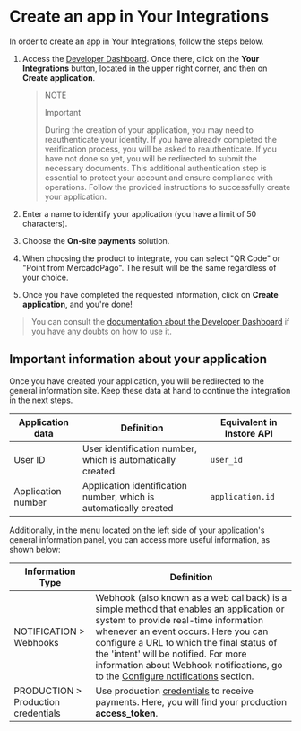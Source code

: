 # Create an app in Your Integrations

In order to create an app in Your Integrations, follow the steps below.

1. Access the [Developer Dashboard](https://www.mercadopago[FAKER][URL][DOMAIN]/developers/e). Once there, click on the **Your Integrations** button, located in the upper right corner, and then on **Create application**.

    > NOTE
    >
    > Important
    >
    > During the creation of your application, you may need to reauthenticate your identity. If you have already completed the verification process, you will be asked to reauthenticate. If you have not done so yet, you will be redirected to submit the necessary documents. This additional authentication step is essential to protect your account and ensure compliance with operations. Follow the provided instructions to successfully create your application.

2. Enter a name to identify your application (you have a limit of 50 characters).
3. Choose the **On-site payments** solution.
4. When choosing the product to integrate, you can select "QR Code" or "Point from MercadoPago". The result will be the same regardless of your choice.
5. Once you have completed the requested information, click on **Create application**, and you're done!


> You can consult the [documentation about the Developer Dashboard](/developers/en/docs/ecosistema-presencial/additional-content/your-integrations/dashboard) if you have any doubts on how to use it.


## Important information about your application

Once you have created your application, you will be redirected to the general information site. Keep these data at hand to continue the integration in the next steps. 

| Application data  | Definition                                                | Equivalent in Instore API |
|-------------------|-----------------------------------------------------------|-----------------------------------------------|
| User ID           | User identification number, which is automatically created. | `user_id`                                      |
| Application number | Application identification number, which is automatically created | `application.id`                                |

Additionally, in the menu located on the left side of your application's general information panel, you can access more useful information, as shown below: 

| Information Type       | Definition                                                                                     |
|------------------------|------------------------------------------------------------------------------------------------|
| NOTIFICATION > Webhooks | Webhook (also known as a web callback) is a simple method that enables an application or system to provide real-time information whenever an event occurs. Here you can configure a URL to which the final status of the 'intent' will be notified. For more information about Webhook notifications, go to the [Configure notifications](developers/en/docs/ecosistema-presencial/payments-processing/create-and-manage-intent/point) section. |
| PRODUCTION > Production credentials | Use production [credentials](/developers/en/docs/ecosistema-presencial/additional-content/your-integrations/credentials) to receive payments. Here, you will find your production **access_token**. |

